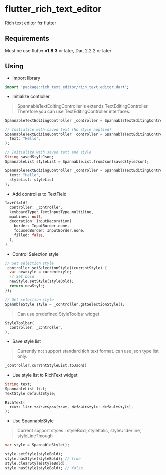 # flutter_rich_text_editor

Rich text editor for flutter

## Requirements

Must be use flutter **v1.8.3** or later, Dart 2.2.2 or later

## Using

* Import library 

```dart
import 'package:rich_text_editor/rich_text_editor.dart';
```

* Initialize controller

> SpannableTextEditingController is extends TextEditingController. Therefore you can use TextEditingController interfaces.

```dart
SpannableTextEditingController _controller = SpannableTextEditingController();

// Initialize with saved text (No style applied)
SpannableTextEditingController _controller = SpannableTextEditingController(
  text: "Hello",
);

// Initialize with saved text and style
String savedStyleJson;
SpannableList styleList = SpannableList.fromJson(savedStyleJson); 

SpannableTextEditingController _controller = SpannableTextEditingController(
  text: "Hello",
  styleList: styleList
);
```

* Add controller to TextField

```dart
TextField(
  controller: _controller,
  keyboardType: TextInputType.multiline,
  maxLines: null,
  decoration: InputDecoration(
    border: InputBorder.none,
    focusedBorder: InputBorder.none,
    filled: false,
  ),
)
```

* Control Selection style

```dart
// Set selection style
_controller.setSelectionStyle((currentStyle) {
  var newStyle = currentStyle;
  // Set bold
  newStyle.setStyle(styleBold);
  return newStyle;
});

// Get selection style
SpannbleStyle style = _controller.getSelectionStyle();
```

> Can use predefined StyleToolbar widget

```dart
StyleToolbar(
  controller: _controller,
),
```

* Save style list

> Currently not support standard rich text format. can use json type list only.

```dart
_controller.currentStyleList.toJson()
```

* Use style list to RichText widget

```dart
String text;
SpannableList list;
TextStyle defaultStyle;

RichText(
  text: list.toTextSpan(text, defaultStyle: defaultStyle),
);
```

* Use SpannableStyle

> Current support styles : styleBold, styleItalic, styleUnderline, styleLineThrough

```dart
var style = SpannableStyle();

style.setStyle(styleBold);
style.hasStyle(styleBold); // true
style.clearStyle(styleBold);
style.hasStyle(styleBold); // false
```